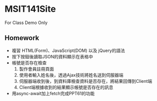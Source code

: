 # MSIT141Site
For Class Demo Only

## Homework
- 複習 HTML(Form)、JavaScript(DOM) 以及 jQuery的語法
- 按下按鈕後讀取JSON的資料顯示在表格中
- 帳號是否存在檢查
   1. 製作會員註冊頁面
   2. 使用者輸入姓名後，透過Ajax技術將姓名送到伺服器端
   3. 伺服器端收到後，到資料庫檢查資料是否存在，將結果回傳到Client端
   4. Client端根據收到的結果顯示帳號是否存在的訊息
- 用async-await加上fetch完成PPT61的功能
